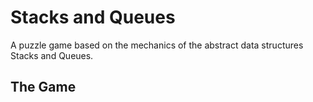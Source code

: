 # Stacks and Queues
A puzzle game based on the mechanics of the abstract data structures Stacks and Queues.

## The Game ##
